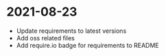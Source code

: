 # 2021-08-23

* Update requirements to latest versions
* Add oss related files
* Add require.io badge for requirements to README
